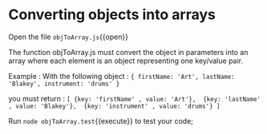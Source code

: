 # Converting objects into arrays

Open the file `objToArray.js`{{open}}

The function objToArray.js must convert the object in parameters into an array where each element is an object representing one key/value pair. 

Example :
With the following object :
`{ firstName: 'Art', lastName: 'Blakey', instrument: 'drums' }`

you must return :
`
[
  {key: 'firstName' , value: 'Art'}, 
  {key: 'lastName' , value: 'Blakey'}, 
  {key: 'instrument' , value: 'drums'}
]
` 


Run `node objToArray.test`{{execute}} to test your code;